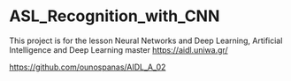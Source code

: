 # ASL_Recognition_with_CNN

This project is for the lesson Neural Networks and Deep Learning, 
Artificial Intelligence and Deep Learning master https://aidl.uniwa.gr/


https://github.com/ounospanas/AIDL_A_02
